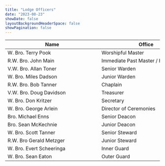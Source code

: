 ```yaml
---
title: "Lodge Officers"
date: "2023-08-23"
showDate: false
layoutBackgroundHeaderSpace: false
showPagination: false
---
```


| <div style="width:290px">**Name** </div>| <div style="width:290px">**Office**</div>|
| ----------- | ----------- |
| W. Bro. Terry Pook | Worshipful Master |
| R.W. Bro. John Main | Immediate Past Master / Historian |
| V.W. Bro. Allan Toner | Senior Warden |
| W. Bro. Miles Dadson | Junior Warden |
| R.W. Bro. Bob Tanner | Chaplain |
| V.W. Bro. Doug Davidson | Treasurer |
| W. Bro. Don Kritzer | Secretary |
| W. Bro. George Arlein | Director of Ceremonies |
| Bro. Michael Enns | Senior Deacon |
| Bro. Sean McKechnie | Junior Deacon |
| W. Bro. Scott Tanner | Senior Steward |
| R.W. Bro Gerald Metzger | Junior Steward |
| W. Bro. Evert Scheeringa | Inner Guard |
| W. Bro. Sean Eaton| Outer Guard |
